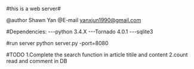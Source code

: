 #this is a web server#

@author Shawn Yan
@E-mail yanxjun1990@gmail.com

#Dependencies:
---python 3.4.X
---Tornado 4.0.1
---sqlite3


#run server
python server.py -port=8080


#TODO 
1.Complete the search function in article titile and content
2.count read and comment in DB

